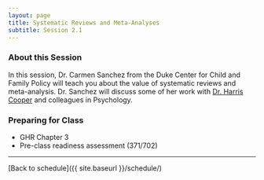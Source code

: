 ```yaml
---
layout: page
title: Systematic Reviews and Meta-Analyses
subtitle: Session 2.1
---
```


### About this Session

In this session, Dr. Carmen Sanchez from the Duke Center for Child and Family Policy will teach you about the value of systematic reviews and meta-analysis. Dr. Sanchez will discuss some of her work with [Dr. Harris Cooper](https://www.amazon.com/Research-Synthesis-Meta-Analysis-Step-Step-ebook/dp/B01AY8URUU/ref=mt_kindle?_encoding=UTF8&me=) and colleagues in Psychology.

### Preparing for Class

* GHR Chapter 3
* Pre-class readiness assessment (371/702)


* * *

[Back to schedule]({{ site.baseurl }}/schedule/)